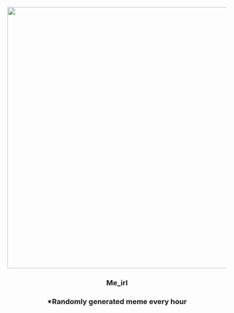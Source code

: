 <p align="center">
        <img src="https://i.redd.it/tcgatcy8sfl91.jpg" width="600" height="600">
        </p>
        <h3 align="center">Me_irl</h3>
        <h3 align="center">*Randomly generated meme every hour</h3>
    